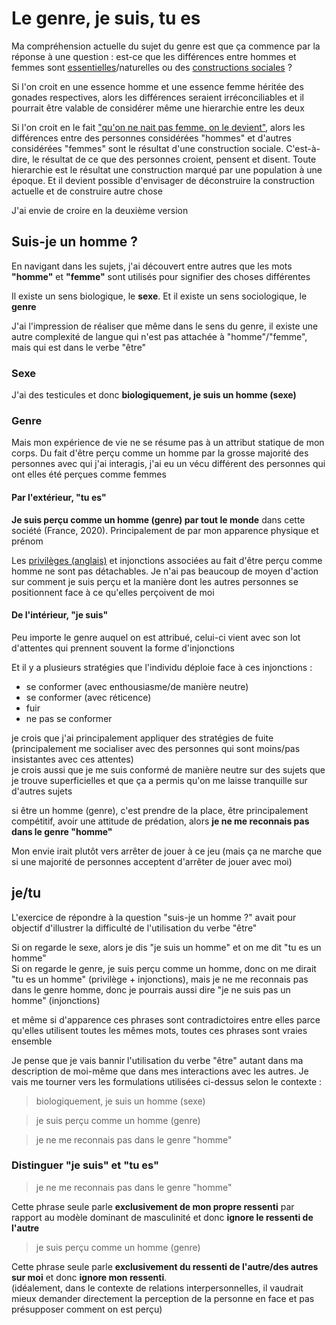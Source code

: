 # Le genre, je suis, tu es

Ma compréhension actuelle du sujet du genre est que ça commence par la réponse à une question : est-ce que les différences entre hommes et femmes sont [essentielles](https://fr.wikipedia.org/wiki/Essentialisme)/naturelles ou des [constructions sociales](https://fr.wikipedia.org/wiki/Constructivisme_social) ?

Si l'on croit en une essence homme et une essence femme héritée des gonades respectives, alors les différences seraient irréconciliables et il pourrait être valable de considérer même une hierarchie entre les deux

Si l'on croit en le fait ["qu'on ne nait pas femme, on le devient"](https://fr.wikipedia.org/wiki/On_ne_na%C3%AEt_pas_femme_%3A_on_le_devient), alors les différences entre des personnes considérées "hommes" et d'autres considérées "femmes" sont le résultat d'une construction sociale. C'est-à-dire, le résultat de ce que des personnes croient, pensent et disent. Toute hierarchie est le résultat une construction marqué par une population à une époque. Et il devient possible d'envisager de déconstruire la construction actuelle et de construire autre chose

J'ai envie de croire en la deuxième version


## Suis-je un homme ?

En navigant dans les sujets, j'ai découvert entre autres que les mots **"homme"** et **"femme"** sont utilisés pour signifier des choses différentes 

Il existe un sens biologique, le **sexe**. Et il existe un sens sociologique, le **genre**

J'ai l'impression de réaliser que même dans le sens du genre, il existe une autre complexité de langue qui n'est pas attachée à "homme"/"femme", mais qui est dans le verbe "être"


### Sexe

J'ai des testicules et donc **biologiquement, je suis un homme (sexe)**


### Genre

Mais mon expérience de vie ne se résume pas à un attribut statique de mon corps. Du fait d'être perçu comme un homme par la grosse majorité des personnes avec qui j'ai interagis, j'ai eu un vécu différent des personnes qui ont elles été perçues comme femmes


#### Par l'extérieur, "tu es"

**Je suis perçu comme un homme (genre) par tout le monde** dans cette société (France, 2020). Principalement de par mon apparence physique et prénom

Les [privilèges (anglais)](https://en.wikipedia.org/wiki/Social_privilege) et injonctions associées au fait d'être perçu comme homme ne sont pas détachables. Je n'ai pas beaucoup de moyen d'action sur comment je suis perçu et la manière dont les autres personnes se positionnent face à ce qu'elles perçoivent de moi


#### De l'intérieur, "je suis"

Peu importe le genre auquel on est attribué, celui-ci vient avec son lot d'attentes qui prennent souvent la forme d'injonctions

Et il y a plusieurs stratégies que l'individu déploie face à ces injonctions : 
- se conformer (avec enthousiasme/de manière neutre)
- se conformer (avec réticence)
- fuir
- ne pas se conformer

je crois que j'ai principalement appliquer des stratégies de fuite (principalement me socialiser avec des personnes qui sont moins/pas insistantes avec ces attentes)\
je crois aussi que je me suis conformé de manière neutre sur des sujets que je trouve superficielles et que ça a permis qu'on me laisse tranquille sur d'autres sujets

si être un homme (genre), c'est prendre de la place, être principalement compétitif, avoir une attitude de prédation, alors **je ne me reconnais pas dans le genre "homme"**

Mon envie irait plutôt vers arrêter de jouer à ce jeu (mais ça ne marche que si une majorité de personnes acceptent d'arrêter de jouer avec moi)


## je/tu

L'exercice de répondre à la question "suis-je un homme ?" avait pour objectif d'illustrer la difficulté de l'utilisation du verbe "être"

Si on regarde le sexe, alors je dis "je suis un homme" et on me dit "tu es un homme"\
Si on regarde le genre, je suis perçu comme un homme, donc on me dirait "tu es un homme" (privilège + injonctions), mais je ne me reconnais pas dans le genre homme, donc je pourrais aussi dire "je ne suis pas un homme" (injonctions)

et même si d'apparence ces phrases sont contradictoires entre elles parce qu'elles utilisent toutes les mêmes mots, toutes ces phrases sont vraies ensemble

Je pense que je vais bannir l'utilisation du verbe "être" autant dans ma description de moi-même que dans mes interactions avec les autres. Je vais me tourner vers les formulations utilisées ci-dessus selon le contexte :

> biologiquement, je suis un homme (sexe)

> je suis perçu comme un homme (genre)

> je ne me reconnais pas dans le genre "homme"


### Distinguer "je suis" et "tu es"

> je ne me reconnais pas dans le genre "homme"

Cette phrase seule parle **exclusivement de mon propre ressenti** par rapport au modèle dominant de masculinité et donc **ignore le ressenti de l'autre**

> je suis perçu comme un homme (genre)

Cette phrase seule parle **exclusivement du ressenti de l'autre/des autres sur moi** et donc **ignore mon ressenti**.\
(idéalement, dans le contexte de relations interpersonnelles, il vaudrait mieux demander directement la perception de la personne en face et pas présupposer comment on est perçu)

